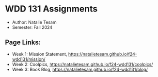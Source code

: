# WDD 131 Assignments

- Author: Natalie Tesam
- Semester: Fall 2024

## Page Links: 

- Week 1: Mission Statement, https://natalietesam.github.io/f24-wdd131/mission/ 
- Week 2: Coolpics, https://natalietesam.github.io/f24-wdd131/coolpics/ 
- Week 3: Book Blog, https://natalietesam.github.io/f24-wdd131/blog/ 